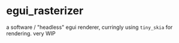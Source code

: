 # egui_rasterizer

a software / "headless" egui renderer, curringly using `tiny_skia` for rendering. very WIP

